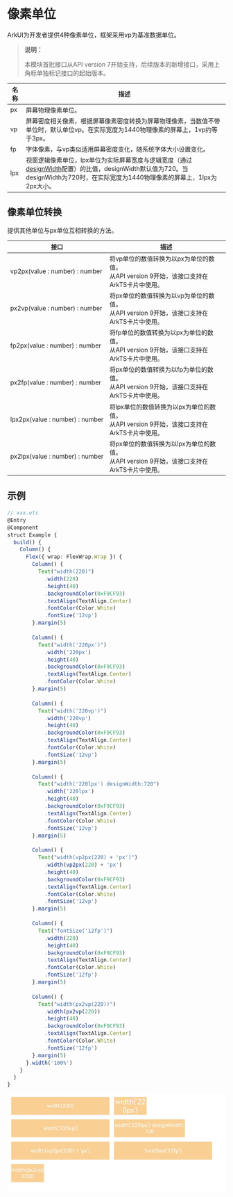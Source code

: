 # 像素单位

ArkUI为开发者提供4种像素单位，框架采用vp为基准数据单位。

>**说明：**
>
>本模块首批接口从API version 7开始支持，后续版本的新增接口，采用上角标单独标记接口的起始版本。


| 名称   | 描述                                       |
| ---- | ---------------------------------------- |
| px   | 屏幕物理像素单位。                                |
| vp   | 屏幕密度相关像素，根据屏幕像素密度转换为屏幕物理像素，当数值不带单位时，默认单位vp。在实际宽度为1440物理像素的屏幕上，1vp约等于3px。 |
| fp   | 字体像素，与vp类似适用屏幕密度变化，随系统字体大小设置变化。          |
| lpx  | 视窗逻辑像素单位，lpx单位为实际屏幕宽度与逻辑宽度（通过[designWidth](https://gitee.com/openharmony/docs/blob/master/zh-cn/application-dev/quick-start/module-configuration-file.md#pages标签)配置）的比值，designWidth默认值为720。当designWidth为720时，在实际宽度为1440物理像素的屏幕上，1lpx为2px大小。 |


## 像素单位转换

提供其他单位与px单位互相转换的方法。

| 接口                                       | 描述                                       |
| ---------------------------------------- | ---------------------------------------- |
| vp2px(value&nbsp;:&nbsp;number)&nbsp;:&nbsp;number | 将vp单位的数值转换为以px为单位的数值。<br/>从API version 9开始，该接口支持在ArkTS卡片中使用。 |
| px2vp(value&nbsp;:&nbsp;number)&nbsp;:&nbsp;number | 将px单位的数值转换为以vp为单位的数值。<br/>从API version 9开始，该接口支持在ArkTS卡片中使用。 |
| fp2px(value&nbsp;:&nbsp;number)&nbsp;:&nbsp;number | 将fp单位的数值转换为以px为单位的数值。<br/>从API version 9开始，该接口支持在ArkTS卡片中使用。 |
| px2fp(value&nbsp;:&nbsp;number)&nbsp;:&nbsp;number | 将px单位的数值转换为以fp为单位的数值。<br/>从API version 9开始，该接口支持在ArkTS卡片中使用。 |
| lpx2px(value&nbsp;:&nbsp;number)&nbsp;:&nbsp;number | 将lpx单位的数值转换为以px为单位的数值。<br/>从API version 9开始，该接口支持在ArkTS卡片中使用。 |
| px2lpx(value&nbsp;:&nbsp;number)&nbsp;:&nbsp;number | 将px单位的数值转换为以lpx为单位的数值。<br/>从API version 9开始，该接口支持在ArkTS卡片中使用。 |


## 示例

```ts
// xxx.ets
@Entry
@Component
struct Example {
  build() {
    Column() {
      Flex({ wrap: FlexWrap.Wrap }) {
        Column() {
          Text("width(220)")
            .width(220)
            .height(40)
            .backgroundColor(0xF9CF93)
            .textAlign(TextAlign.Center)
            .fontColor(Color.White)
            .fontSize('12vp')
        }.margin(5)

        Column() {
          Text("width('220px')")
            .width('220px')
            .height(40)
            .backgroundColor(0xF9CF93)
            .textAlign(TextAlign.Center)
            .fontColor(Color.White)
        }.margin(5)

        Column() {
          Text("width('220vp')")
            .width('220vp')
            .height(40)
            .backgroundColor(0xF9CF93)
            .textAlign(TextAlign.Center)
            .fontColor(Color.White)
            .fontSize('12vp')
        }.margin(5)

        Column() {
          Text("width('220lpx') designWidth:720")
            .width('220lpx')
            .height(40)
            .backgroundColor(0xF9CF93)
            .textAlign(TextAlign.Center)
            .fontColor(Color.White)
            .fontSize('12vp')
        }.margin(5)

        Column() {
          Text("width(vp2px(220) + 'px')")
            .width(vp2px(220) + 'px')
            .height(40)
            .backgroundColor(0xF9CF93)
            .textAlign(TextAlign.Center)
            .fontColor(Color.White)
            .fontSize('12vp')
        }.margin(5)

        Column() {
          Text("fontSize('12fp')")
            .width(220)
            .height(40)
            .backgroundColor(0xF9CF93)
            .textAlign(TextAlign.Center)
            .fontColor(Color.White)
            .fontSize('12fp')
        }.margin(5)

        Column() {
          Text("width(px2vp(220))")
            .width(px2vp(220))
            .height(40)
            .backgroundColor(0xF9CF93)
            .textAlign(TextAlign.Center)
            .fontColor(Color.White)
            .fontSize('12fp')
        }.margin(5)
      }.width('100%')
    }
  }
}
```

![zh-cn_image_0000001169582302](figures/zh-cn_image_0000001169582302.png)
